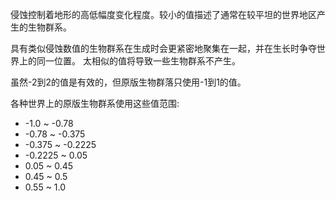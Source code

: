 侵蚀控制着地形的高低幅度变化程度。较小的值描述了通常在较平坦的世界地区产生的生物群系。

具有类似侵蚀数值的生物群系在生成时会更紧密地聚集在一起，并在生长时争夺世界上的同一位置。 太相似的值将导致一些生物群系不产生。

虽然-2到2的值是有效的，但原版生物群落只使用-1到1的值。

各种世界上的原版生物群系使用这些值范围:

* -1.0 ~ -0.78
* -0.78 ~ -0.375
* -0.375 ~ -0.2225
* -0.2225 ~ 0.05
* 0.05 ~ 0.45
* 0.45 ~ 0.5
* 0.55 ~ 1.0